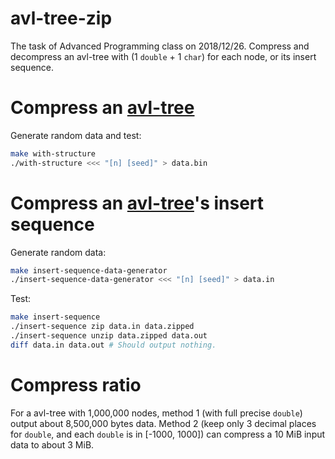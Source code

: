 # avl-tree-zip
The task of Advanced Programming class on 2018/12/26. Compress and decompress an avl-tree with (1 `double` + 1 `char`) for each node, or its insert sequence.

# Compress an [avl-tree](/Menci/avl-tree)
Generate random data and test:

```bash
make with-structure
./with-structure <<< "[n] [seed]" > data.bin
```

# Compress an [avl-tree](/Menci/avl-tree)'s insert sequence
Generate random data:

```bash
make insert-sequence-data-generator
./insert-sequence-data-generator <<< "[n] [seed]" > data.in
```

Test:

```bash
make insert-sequence
./insert-sequence zip data.in data.zipped
./insert-sequence unzip data.zipped data.out
diff data.in data.out # Should output nothing.
```

# Compress ratio
For a avl-tree with 1,000,000 nodes, method 1 (with full precise `double`) output about 8,500,000 bytes data. Method 2 (keep only 3 decimal places for `double`, and each `double` is in [-1000, 1000]) can compress a 10 MiB input data to about 3 MiB.
